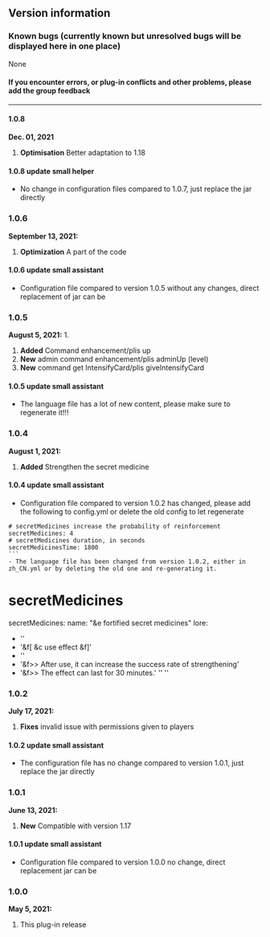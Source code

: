 ## Version information

### Known bugs (currently known but unresolved bugs will be displayed here in one place)
None

#### If you encounter errors, or plug-in conflicts and other problems, please add the group feedback

------------
#### 1.0.8
**Dec. 01, 2021**
1. **Optimisation** Better adaptation to 1.18

#### 1.0.8 update small helper
- No change in configuration files compared to 1.0.7, just replace the jar directly

### 1.0.6
**September 13, 2021:**
1. **Optimization** A part of the code

#### 1.0.6 update small assistant
- Configuration file compared to version 1.0.5 without any changes, direct replacement of jar can be

### 1.0.5
**August 5, 2021:** 1.
1. **Added** Command enhancement/plis up
2. **New** admin command enhancement/plis adminUp (level)
3. **New** command get IntensifyCard/plis giveIntensifyCard

#### 1.0.5 update small assistant
- The language file has a lot of new content, please make sure to regenerate it!!!

### 1.0.4
**August 1, 2021:**
1. **Added** Strengthen the secret medicine

#### 1.0.4 update small assistant
- Configuration file compared to version 1.0.2 has changed, please add the following to config.yml or delete the old config to let regenerate
````
# secretMedicines increase the probability of reinforcement
secretMedicines: 4
# secretMedicines duration, in seconds
secretMedicinesTime: 1800
```
- The language file has been changed from version 1.0.2, either in zh_CN.yml or by deleting the old one and re-generating it.
````
# secretMedicines
secretMedicines:
name: "&e fortified secret medicines"
lore:
- ''
- '&f[ &c use effect &f]'
- ''
- '&f>> After use, it can increase the success rate of strengthening'
- '&f>> The effect can last for 30 minutes.'
'' ''

### 1.0.2
**July 17, 2021:**
1. **Fixes** invalid issue with permissions given to players

#### 1.0.2 update small assistant
- The configuration file has no change compared to version 1.0.1, just replace the jar directly

### 1.0.1
**June 13, 2021:**
1. **New** Compatible with version 1.17

#### 1.0.1 update small assistant
- Configuration file compared to version 1.0.0 no change, direct replacement jar can be

### 1.0.0
**May 5, 2021:**
1. This plug-in release